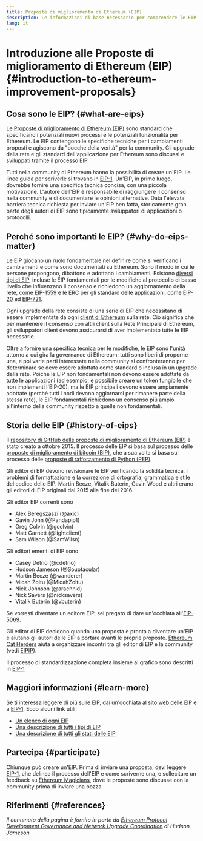 ```yaml
---
title: Proposte di miglioramento di Ethereum (EIP)
description: Le informazioni di base necessarie per comprendere le EIP
lang: it
---
```


# Introduzione alle Proposte di miglioramento di Ethereum (EIP) {#introduction-to-ethereum-improvement-proposals}

## Cosa sono le EIP? {#what-are-eips}

Le [Proposte di miglioramento di Ethereum (EIP)](https://eips.ethereum.org/) sono standard che specificano i potenziali nuovi processi e le potenziali funzionalità per Ethereum. Le EIP contengono le specifiche tecniche per i cambiamenti proposti e agiscono da "bocche della verità" per la community. Gli upgrade della rete e gli standard dell'applicazione per Ethereum sono discussi e sviluppati tramite il processo EIP.

Tutti nella community di Ethereum hanno la possibilità di creare un'EIP. Le linee guida per scriverle si trovano in [ EIP-1](https://eips.ethereum.org/EIPS/eip-1). Un'EIP, in primo luogo, dovrebbe fornire una specifica tecnica concisa, con una piccola motivazione. L'autore dell'EIP è responsabile di raggiungere il consenso nella community e di documentare le opinioni alternative. Data l'elevata barriera tecnica richiesta per inviare un'EIP ben fatta, storicamente gran parte degli autori di EIP sono tipicamente sviluppatori di applicazioni o protocolli.

## Perché sono importanti le EIP? {#why-do-eips-matter}

Le EIP giocano un ruolo fondamentale nel definire come si verificano i cambiamenti e come sono documentati su Ethereum. Sono il modo in cui le persone propongono, dibattono e adottano i cambiamenti. Esistono [diversi tipi di EIP](https://eips.ethereum.org/EIPS/eip-1#eip-types), incluse le EIP fondamentali per le modifiche al protocollo di basso livello che influenzano il consenso e richiedono un aggiornamento della rete, come [EIP-1559](https://eips.ethereum.org/EIPS/eip-1559) e le ERC per gli standard delle applicazioni, come [EIP-20](https://eips.ethereum.org/EIPS/eip-20) ed [EIP-721](https://eips.ethereum.org/EIPS/eip-721).

Ogni upgrade della rete consiste di una serie di EIP che necessitano di essere implementate da ogni [client di Ethereum](/learn/#clients-and-nodes) sulla rete. Ciò significa che per mantenere il consenso con altri client sulla Rete Principale di Ethereum, gli sviluppatori client devono assicurarsi di aver implementato tutte le EIP necessarie.

Oltre a fornire una specifica tecnica per le modifiche, le EIP sono l'unità attorno a cui gira la governance di Ethereum: tutti sono liberi di proporne una, e poi varie parti interessate nella community si confronteranno per determinare se deve essere adottata come standard o inclusa in un upgrade della rete. Poiché le EIP non fondamentali non devono essere adottate da tutte le applicazioni (ad esempio, è possibile creare un token fungibile che non implementi l'EIP-20), ma le EIP principali devono essere ampiamente adottate (perché tutti i nodi devono aggiornarsi per rimanere parte della stessa rete), le EIP fondamentali richiedono un consenso più ampio all'interno della community rispetto a quelle non fondamentali.

## Storia delle EIP {#history-of-eips}

Il [repository di GitHub delle proposte di miglioramento di Ethereum (EIP)](https://github.com/ethereum/EIPs) è stato creato a ottobre 2015. Il processo delle EIP si basa sul processo delle [proposte di miglioramento di bitcoin (BIP)](https://github.com/bitcoin/bips), che a sua volta si basa sul processo delle [proposte di rafforzamento di Python (PEP)](https://www.python.org/dev/peps/).

Gli editor di EIP devono revisionare le EIP verificando la solidità tecnica, i problemi di formattazione e la correzione di ortografia, grammatica e stile del codice delle EIP. Martin Becze, Vitalik Buterin, Gavin Wood e altri erano gli editori di EIP originali dal 2015 alla fine del 2016.

Gli editor EIP correnti sono

- Alex Beregszaszi (@axic)
- Gavin John (@Pandapip1)
- Greg Colvin (@gcolvin)
- Matt Garnett (@lightclient)
- Sam Wilson (@SamWilsn)

Gli editori emeriti di EIP sono

- Casey Detrio (@cdetrio)
- Hudson Jameson (@Souptacular)
- Martin Becze (@wanderer)
- Micah Zoltu (@MicahZoltu)
- Nick Johnson (@arachnid)
- Nick Savers (@nicksavers)
- Vitalik Buterin (@vbuterin)

Se vorresti diventare un editore EIP, sei pregato di dare un'occhiata all'[EIP-5069](https://eips.ethereum.org/EIPS/eip-5069).

Gli editor di EIP decidono quando una proposta è pronta a diventare un'EIP e aiutano gli autori delle EIP a portare avanti le proprie proposte. [Ethereum Cat Herders](https://www.ethereumcatherders.com/) aiuta a organizzare incontri tra gli editor di EIP e la community (vedi [EIPIP](https://github.com/ethereum-cat-herders/EIPIP)).

Il processo di standardizzazione completa insieme al grafico sono descritti in [EIP-1](https://eips.ethereum.org/EIPS/eip-1)

## Maggiori informazioni {#learn-more}

Se ti interessa leggere di più sulle EIP, dai un'occhiata al [sito web delle EIP](https://eips.ethereum.org/) e a [EIP-1](https://eips.ethereum.org/EIPS/eip-1). Ecco alcuni link utili:

- [Un elenco di ogni EIP](https://eips.ethereum.org/all)
- [Una descrizione di tutti i tipi di EIP](https://eips.ethereum.org/EIPS/eip-1#eip-types)
- [Una descrizione di tutti gli stati delle EIP](https://eips.ethereum.org/EIPS/eip-1#eip-process)

## Partecipa {#participate}

Chiunque può creare un'EIP. Prima di inviare una proposta, devi leggere [EIP-1](https://eips.ethereum.org/EIPS/eip-1), che delinea il processo dell'EIP e come scriverne una, e sollecitare un feedback su [Ethereum Magicians](https://ethereum-magicians.org/), dove le proposte sono discusse con la community prima di inviare una bozza.

## Riferimenti {#references}

<cite class="citation">

Il contenuto della pagina è fornito in parte da [Ethereum Protocol Development Governance and Network Upgrade Coordination](https://hudsonjameson.com/2020-03-23-ethereum-protocol-development-governance-and-network-upgrade-coordination/) di Hudson Jameson

</cite>
